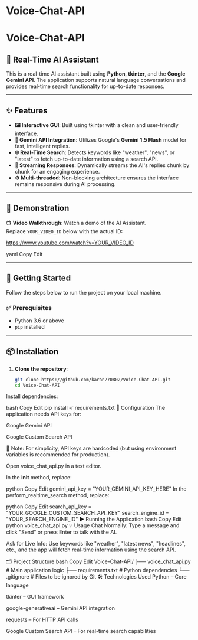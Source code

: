 # Voice-Chat-API

# Voice-Chat-API

## 🧠 Real-Time AI Assistant

This is a real-time AI assistant built using **Python**, **tkinter**, and the **Google Gemini API**. The application supports natural language conversations and provides real-time search functionality for up-to-date responses.

---

## ✨ Features

- **🖼️ Interactive GUI**: Built using tkinter with a clean and user-friendly interface.
- **🔗 Gemini API Integration**: Utilizes Google's **Gemini 1.5 Flash** model for fast, intelligent replies.
- **🌐 Real-Time Search**: Detects keywords like "weather", "news", or "latest" to fetch up-to-date information using a search API.
- **💬 Streaming Responses**: Dynamically streams the AI's replies chunk by chunk for an engaging experience.
- **⚙️ Multi-threaded**: Non-blocking architecture ensures the interface remains responsive during AI processing.

---

## 🎥 Demonstration

📺 **Video Walkthrough**: Watch a demo of the AI Assistant.  
Replace `YOUR_VIDEO_ID` below with the actual ID:

https://www.youtube.com/watch?v=YOUR_VIDEO_ID

yaml
Copy
Edit

---

## 🚀 Getting Started

Follow the steps below to run the project on your local machine.

### ✅ Prerequisites

- Python 3.6 or above
- `pip` installed

---

## 📦 Installation

1. **Clone the repository**:
   ```bash
   git clone https://github.com/karan270802/Voice-Chat-API.git
   cd Voice-Chat-API
Install dependencies:

bash
Copy
Edit
pip install -r requirements.txt
🔑 Configuration
The application needs API keys for:

Google Gemini API

Google Custom Search API

🔐 Note: For simplicity, API keys are hardcoded (but using environment variables is recommended for production).

Open voice_chat_api.py in a text editor.

In the __init__ method, replace:

python
Copy
Edit
gemini_api_key = "YOUR_GEMINI_API_KEY_HERE"
In the perform_realtime_search method, replace:

python
Copy
Edit
search_api_key = "YOUR_GOOGLE_CUSTOM_SEARCH_API_KEY"
search_engine_id = "YOUR_SEARCH_ENGINE_ID"
▶️ Running the Application
bash
Copy
Edit
python voice_chat_api.py
💡 Usage
Chat Normally: Type a message and click "Send" or press Enter to talk with the AI.

Ask for Live Info: Use keywords like "weather", "latest news", "headlines", etc., and the app will fetch real-time information using the search API.

🗂️ Project Structure
bash
Copy
Edit
Voice-Chat-API/
├── voice_chat_api.py       # Main application logic
├── requirements.txt        # Python dependencies
└── .gitignore              # Files to be ignored by Git
🛠️ Technologies Used
Python – Core language

tkinter – GUI framework

google-generativeai – Gemini API integration

requests – For HTTP API calls

Google Custom Search API – For real-time search capabilities

